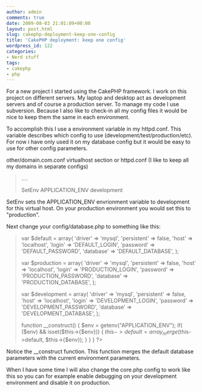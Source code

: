 ```yaml
---
author: admin
comments: true
date: 2009-08-03 21:01:09+00:00
layout: post.html
slug: cakephp-deployment-keep-one-config
title: 'CakePHP deployment: keep one config'
wordpress_id: 122
categories:
- Nerd stuff
tags:
- cakephp
- php
---
```


For a new project I started using the CakePHP framework. I work on this project on different servers. My laptop and desktop act as development servers and of course a production server. To manage my code I use subversion. Because I also like to check-in all my config files it would be nice to keep them the same in each environment.

To accomplish this I use a environment variable in my httpd.conf. This variable describes which config to use (development/test/production/etc). For now i have only used it on my database config but it would be easy to use for other config parameters.

other/domain.com.conf virtualhost section or httpd.conf
(I like to keep all my domains in separate configs)


<blockquote><VirtualHost *:80>

....

SetEnv APPLICATION_ENV development
</VirtualHost></blockquote>


SetEnv sets the APPLICATION_ENV envrionment variable to development for this virtual host. On your production environment you would set this to "production".

Next change your config/database.php to something like this:


<blockquote><?php
class DATABASE_CONFIG {

var $default = array(
'driver' => 'mysql',
'persistent' => false,
'host' => 'localhost',
'login' => 'DEFAULT_LOGIN',
'password' => 'DEFAULT_PASSWORD',
'database' => 'DEFAULT_DATABASE',
);

var $production = array(
'driver' => 'mysql',
'persistent' => false,
'host' => 'localhost',
'login' => 'PRODUCTION_LOGIN',
'password' => 'PRODUCTION_PASSWORD',
'database' => 'PRODUCTION_DATABASE',
);

var $development = array(
'driver' => 'mysql',
'persistent' => false,
'host' => 'localhost',
'login' => 'DEVELOPMENT_LOGIN',
'password' => 'DEVELOPMENT_PASSWORD',
'database' => 'DEVELOPMENT_DATABASE',
);

function __construct() {
$env = getenv("APPLICATION_ENV");
if( ($env) && isset($this->{$env})) {
$this->default = array_merge($this->default, $this->{$env});
}
}
}
?></blockquote>


Notice the __construct function. This function merges the default database parameters with the current environment parameters.

When I have some time I will also change the core.php config to work like this so you can for example enable debugging on your development environment and disable it on production.
